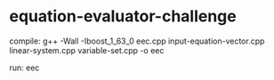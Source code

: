 # equation-evaluator-challenge

compile:
g++ -Wall -Iboost_1_63_0 eec.cpp input-equation-vector.cpp linear-system.cpp variable-set.cpp -o eec

run:
eec
